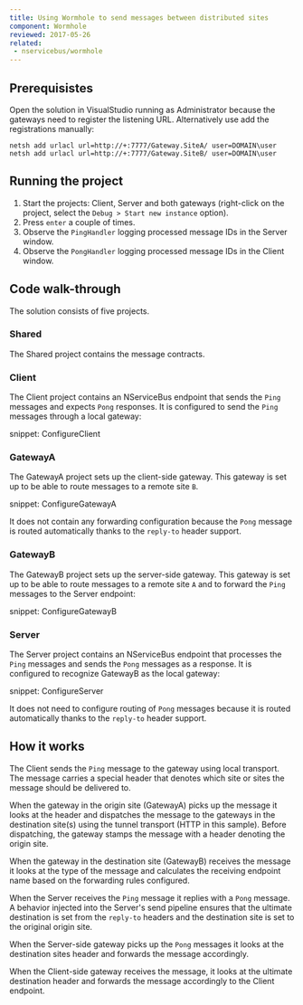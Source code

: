 ```yaml
---
title: Using Wormhole to send messages between distributed sites
component: Wormhole
reviewed: 2017-05-26
related:
 - nservicebus/wormhole
---
```


## Prerequisistes

Open the solution in VisualStudio running as Administrator because the gateways need to register the listening URL. Alternatively use add the registrations manually: 

```
netsh add urlacl url=http://+:7777/Gateway.SiteA/ user=DOMAIN\user
netsh add urlacl url=http://+:7777/Gateway.SiteB/ user=DOMAIN\user
``` 

## Running the project

 1. Start the projects: Client, Server and both gateways (right-click on the project, select the `Debug > Start new instance` option).
 2. Press `enter` a couple of times.
 3. Observe the `PingHandler` logging processed message IDs in the Server window.
 4. Observe the `PongHandler` logging processed message IDs in the Client window.


## Code walk-through 

The solution consists of five projects.


### Shared

The Shared project contains the message contracts.


### Client

The Client project contains an NServiceBus endpoint that sends the `Ping` messages and expects `Pong` responses. It is configured to send the `Ping` messages through a local gateway:

snippet: ConfigureClient


### GatewayA

The GatewayA project sets up the client-side gateway. This gateway is set up to be able to route messages to a remote site `B`. 

snippet: ConfigureGatewayA

It does not contain any forwarding configuration because the `Pong` message is routed automatically thanks to the `reply-to` header support.


### GatewayB

The GatewayB project sets up the server-side gateway. This gateway is set up to be able to route messages to a remote site `A` and to forward the `Ping` messages to the Server endpoint:

snippet: ConfigureGatewayB


### Server

The Server project contains an NServiceBus endpoint that processes the `Ping` messages and sends the `Pong` messages as a response. It is configured to recognize GatewayB as the local gateway:

snippet: ConfigureServer

It does not need to configure routing of `Pong` messages because it is routed automatically thanks to the `reply-to` header support.


## How it works

The Client sends the `Ping` message to the gateway using local transport. The message carries a special header that denotes which site or sites the message should be delivered to.

When the gateway in the origin site (GatewayA) picks up the message it looks at the header and dispatches the message to the gateways in the destination site(s) using the tunnel transport (HTTP in this sample). Before dispatching, the gateway stamps the message with a header denoting the origin site.

When the gateway in the destination site (GatewayB) receives the message it looks at the type of the message and calculates the receiving endpoint name based on the forwarding rules configured. 

When the Server receives the `Ping` message it replies with a `Pong` message. A behavior injected into the Server's send pipeline ensures that the ultimate destination is set from the `reply-to` headers and the destination site is set to the original origin site.

When the Server-side gateway picks up the `Pong` messages it looks at the destination sites header and forwards the message accordingly.

When the Client-side gateway receives the message, it looks at the ultimate destination header and forwards the message accordingly to the Client endpoint.
